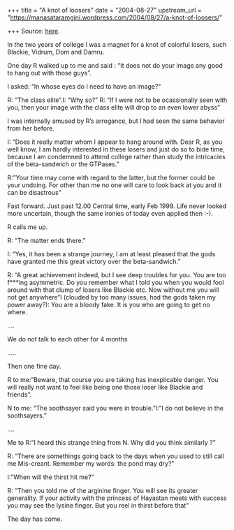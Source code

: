 +++
title = "A knot of loosers"
date = "2004-08-27"
upstream_url = "https://manasataramgini.wordpress.com/2004/08/27/a-knot-of-loosers/"

+++
Source: [here](https://manasataramgini.wordpress.com/2004/08/27/a-knot-of-loosers/).

In the two years of college I was a magnet for a knot of colorful losers, such Blackie, Vidrum, Dom and Damru.  
  
One day R walked up to me and said : “It does not do your image any good to hang out with those guys”.  
  
I asked: “In whose eyes do I need to have an image?”  
  
R: “The class elite”.I: “Why so?” R: “If I were not to be ocassionally seen with you, then your image with the class elite will drop to an even lower abyss”

I was internally amused by R’s arrogance, but I had seen the same behavior from her before.

I: “Does it really matter whom I appear to hang around with. Dear R, as you well know, I am hardly interested in these losers and just do so to bide time, because I am condemned to attend college rather than study the intricacies of the beta-sandwich or the GTPases.”

R:”Your time may come with regard to the latter, but the former could be your undoing. For other than me no one will care to look back at you and it can be disastrous”

Fast forward. Just past 12.00 Central time, early Feb 1999. Life never looked more uncertain, though the same ironies of today even applied then :-).  
  
R calls me up.

R: “The matter ends there.”  
  
I: “Yes, it has been a strange journey, I am at least pleased that the gods have granted me this great victory over the beta-sandwich.”  
  
R: “A great achievement indeed, but I see deep troubles for you. You are too f\*\*\*ing asymmetric. Do you remember what I told you when you would fool around with that clump of losers like Blackie etc. Now without me you will not get anywhere”I (clouded by too many issues, had the gods taken my power away?): You are a bloody fake. It is you who are going to get no where.  
  
….  
  
We do not talk to each other for 4 months  
  
…..

Then one fine day.  
  
R to me:”Beware, that course you are taking has inexplicable danger. You will really not want to feel like being one those loser like Blackie and friends”.  
  
N to me: “The soothsayer said you were in trouble.”I:”I do not believe in the soothsayers.”  
  
….  
  
Me to R:”I heard this strange thing from N. Why did you think similarly ?”  
  
R: “There are somethings going back to the days when you used to still call me Mis-creant. Remember my words: the pond may dry?”  
  
I:”When will the thirst hit me?”  
  
R: “Then you told me of the arginine finger. You will see its greater generality. If your activity with the princess of Hayastan meets with success you may see the lysine finger. But you reel in thirst before that”  
  
The day has come.

